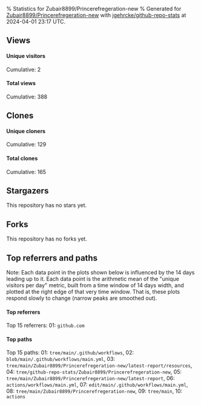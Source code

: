% Statistics for Zubair8899/Princerefregeration-new
% Generated for [Zubair8899/Princerefregeration-new](https://github.com/Zubair8899/Princerefregeration-new) with [jgehrcke/github-repo-stats](https://github.com/jgehrcke/github-repo-stats) at 2024-04-01 23:17 UTC.


## Views

#### Unique visitors
<div id="chart_views_unique" class="full-width-chart"></div>

Cumulative: 2

#### Total views
<div id="chart_views_total" class="full-width-chart"></div>

Cumulative: 388

<div class="pagebreak-for-print"> </div>

## Clones

#### Unique cloners
<div id="chart_clones_unique" class="full-width-chart"></div>

Cumulative: 129

#### Total clones
<div id="chart_clones_total" class="full-width-chart"></div>

Cumulative: 165



<div class="pagebreak-for-print"> </div>



## Stargazers

This repository has no stars yet.



## Forks

This repository has no forks yet.



<div class="pagebreak-for-print"> </div>



## Top referrers and paths


Note: Each data point in the plots shown below is influenced by the 14 days
leading up to it. Each data point is the arithmetic mean of the "unique
visitors per day" metric, built from a time window of 14 days width, and
plotted at the right edge of that very time window. That is, these plots
respond slowly to change (narrow peaks are smoothed out).




#### Top referrers


<div id="chart_referrers_top_n_alltime" class="full-width-chart"></div>

Top 15 referrers: 01: `github.com`





#### Top paths


<div id="chart_paths_top_n_alltime" class="full-width-chart"></div>

Top 15 paths: 01: `tree/main/.github/workflows`, 02: `blob/main/.github/workflows/main.yml`, 03: `tree/main/Zubair8899/Princerefregeration-new/latest-report/resources`, 04: `tree/github-repo-stats/Zubair8899/Princerefregeration-new`, 05: `tree/main/Zubair8899/Princerefregeration-new/latest-report`, 06: `actions/workflows/main.yml`, 07: `edit/main/.github/workflows/main.yml`, 08: `tree/main/Zubair8899/Princerefregeration-new`, 09: `tree/main`, 10: `actions`


<script type="text/javascript">
    vegaEmbed('#chart_views_unique', {"$schema": "https://vega.github.io/schema/vega-lite/v4.17.0.json", "config": {"arc": {"fill": "#1b1e23"}, "area": {"fill": "#1b1e23"}, "axisBottom": {"domainColor": "#a9b4c4", "gridColor": "#a9b4c4", "labelColor": "#1b1e23", "labelFont": "relative-mono-11-pitch-pro, Menlo, monospace", "tickColor": "#a9b4c4", "titleColor": "#1b1e23", "titleFont": "relative-mono-11-pitch-pro, Menlo, monospace"}, "axisLeft": {"domainColor": "#a9b4c4", "gridColor": "#a9b4c4", "labelColor": "#1b1e23", "labelFont": "relative-mono-11-pitch-pro, Menlo, monospace", "tickColor": "#a9b4c4", "titleColor": "#1b1e23", "titleFont": "relative-mono-11-pitch-pro, Menlo, monospace"}, "axisX": {"grid": false}, "axisY": {"grid": false, "labelBound": true}, "background": "#FFFFFF", "group": {"fill": "#FFFFFF"}, "header": {"fontWeight": 400, "labelFont": "relative-mono-11-pitch-pro, Menlo, monospace", "titleFont": "relative-mono-11-pitch-pro, Menlo, monospace"}, "legend": {"labelFont": "relative-mono-11-pitch-pro, Menlo, monospace", "symbolSize": 200, "symbolType": "circle", "titleFont": "relative-mono-11-pitch-pro, Menlo, monospace"}, "line": {"color": "#1b1e23", "stroke": "#1b1e23"}, "path": {"stroke": "#1b1e23"}, "point": {"color": "#1b1e23", "cursor": "pointer", "filled": true, "size": 20}, "range": {"category": ["#85a2f7", "#ea9755", "#7eb36a", "#f07071", "#bc85d9", "#e587b6", "#a9b4c4", "#d4c05e", "#64b9c4"]}, "style": {"bar": {"fill": "#1b1e23"}, "text": {"font": "relative-mono-11-pitch-pro, Menlo, monospace", "fontWeight": 400}}, "symbol": {"shape": "circle"}, "title": {"anchor": "start", "font": "relative-mono-11-pitch-pro, Menlo, monospace", "fontWeight": 400}, "trail": {"color": "#1b1e23", "stroke": "#1b1e23"}, "view": {"stroke": null}}, "data": {"name": "data-8e9baaeb001025fc92e2285a0c7e9644"}, "datasets": {"data-8e9baaeb001025fc92e2285a0c7e9644": [{"time": "2024-02-23T00:00:00+00:00", "views_total": 7, "views_unique": 1}, {"time": "2024-02-24T00:00:00+00:00", "views_total": 0, "views_unique": 0}, {"time": "2024-02-26T00:00:00+00:00", "views_total": 0, "views_unique": 0}, {"time": "2024-03-08T00:00:00+00:00", "views_total": 381, "views_unique": 1}, {"time": "2024-03-09T00:00:00+00:00", "views_total": 0, "views_unique": 0}, {"time": "2024-03-10T00:00:00+00:00", "views_total": 0, "views_unique": 0}, {"time": "2024-03-11T00:00:00+00:00", "views_total": 0, "views_unique": 0}, {"time": "2024-03-12T00:00:00+00:00", "views_total": 0, "views_unique": 0}, {"time": "2024-03-13T00:00:00+00:00", "views_total": 0, "views_unique": 0}, {"time": "2024-03-14T00:00:00+00:00", "views_total": 0, "views_unique": 0}, {"time": "2024-03-15T00:00:00+00:00", "views_total": 0, "views_unique": 0}, {"time": "2024-03-16T00:00:00+00:00", "views_total": 0, "views_unique": 0}, {"time": "2024-03-17T00:00:00+00:00", "views_total": 0, "views_unique": 0}, {"time": "2024-03-18T00:00:00+00:00", "views_total": 0, "views_unique": 0}, {"time": "2024-03-19T00:00:00+00:00", "views_total": 0, "views_unique": 0}, {"time": "2024-03-20T00:00:00+00:00", "views_total": 0, "views_unique": 0}, {"time": "2024-03-21T00:00:00+00:00", "views_total": 0, "views_unique": 0}, {"time": "2024-03-22T00:00:00+00:00", "views_total": 0, "views_unique": 0}, {"time": "2024-03-23T00:00:00+00:00", "views_total": 0, "views_unique": 0}, {"time": "2024-03-24T00:00:00+00:00", "views_total": 0, "views_unique": 0}, {"time": "2024-03-25T00:00:00+00:00", "views_total": 0, "views_unique": 0}, {"time": "2024-03-26T00:00:00+00:00", "views_total": 0, "views_unique": 0}, {"time": "2024-03-27T00:00:00+00:00", "views_total": 0, "views_unique": 0}, {"time": "2024-03-28T00:00:00+00:00", "views_total": 0, "views_unique": 0}, {"time": "2024-03-29T00:00:00+00:00", "views_total": 0, "views_unique": 0}, {"time": "2024-03-30T00:00:00+00:00", "views_total": 0, "views_unique": 0}, {"time": "2024-03-31T00:00:00+00:00", "views_total": 0, "views_unique": 0}]}, "encoding": {"tooltip": [{"field": "views_unique", "format": ".1f", "title": "views (u)", "type": "quantitative"}, {"field": "time", "format": "%B %e, %Y", "title": "date", "type": "temporal"}], "x": {"axis": {"labelAngle": 25}, "field": "time", "scale": {"domain": ["2024-02-23", "2024-03-31"]}, "timeUnit": "yearmonthdate", "title": "date", "type": "temporal"}, "y": {"axis": {}, "field": "views_unique", "scale": {"domain": [0, 1.1], "type": "linear", "zero": true}, "title": "unique views per day", "type": "quantitative"}}, "height": 200, "mark": {"point": true, "type": "line"}, "padding": 10, "width": "container"}, {"actions": false, "renderer": "svg"}).catch(console.error);
vegaEmbed('#chart_views_total', {"$schema": "https://vega.github.io/schema/vega-lite/v4.17.0.json", "config": {"arc": {"fill": "#1b1e23"}, "area": {"fill": "#1b1e23"}, "axisBottom": {"domainColor": "#a9b4c4", "gridColor": "#a9b4c4", "labelColor": "#1b1e23", "labelFont": "relative-mono-11-pitch-pro, Menlo, monospace", "tickColor": "#a9b4c4", "titleColor": "#1b1e23", "titleFont": "relative-mono-11-pitch-pro, Menlo, monospace"}, "axisLeft": {"domainColor": "#a9b4c4", "gridColor": "#a9b4c4", "labelColor": "#1b1e23", "labelFont": "relative-mono-11-pitch-pro, Menlo, monospace", "tickColor": "#a9b4c4", "titleColor": "#1b1e23", "titleFont": "relative-mono-11-pitch-pro, Menlo, monospace"}, "axisX": {"grid": false}, "axisY": {"grid": false, "labelBound": true}, "background": "#FFFFFF", "group": {"fill": "#FFFFFF"}, "header": {"fontWeight": 400, "labelFont": "relative-mono-11-pitch-pro, Menlo, monospace", "titleFont": "relative-mono-11-pitch-pro, Menlo, monospace"}, "legend": {"labelFont": "relative-mono-11-pitch-pro, Menlo, monospace", "symbolSize": 200, "symbolType": "circle", "titleFont": "relative-mono-11-pitch-pro, Menlo, monospace"}, "line": {"color": "#1b1e23", "stroke": "#1b1e23"}, "path": {"stroke": "#1b1e23"}, "point": {"color": "#1b1e23", "cursor": "pointer", "filled": true, "size": 20}, "range": {"category": ["#85a2f7", "#ea9755", "#7eb36a", "#f07071", "#bc85d9", "#e587b6", "#a9b4c4", "#d4c05e", "#64b9c4"]}, "style": {"bar": {"fill": "#1b1e23"}, "text": {"font": "relative-mono-11-pitch-pro, Menlo, monospace", "fontWeight": 400}}, "symbol": {"shape": "circle"}, "title": {"anchor": "start", "font": "relative-mono-11-pitch-pro, Menlo, monospace", "fontWeight": 400}, "trail": {"color": "#1b1e23", "stroke": "#1b1e23"}, "view": {"stroke": null}}, "data": {"name": "data-8e9baaeb001025fc92e2285a0c7e9644"}, "datasets": {"data-8e9baaeb001025fc92e2285a0c7e9644": [{"time": "2024-02-23T00:00:00+00:00", "views_total": 7, "views_unique": 1}, {"time": "2024-02-24T00:00:00+00:00", "views_total": 0, "views_unique": 0}, {"time": "2024-02-26T00:00:00+00:00", "views_total": 0, "views_unique": 0}, {"time": "2024-03-08T00:00:00+00:00", "views_total": 381, "views_unique": 1}, {"time": "2024-03-09T00:00:00+00:00", "views_total": 0, "views_unique": 0}, {"time": "2024-03-10T00:00:00+00:00", "views_total": 0, "views_unique": 0}, {"time": "2024-03-11T00:00:00+00:00", "views_total": 0, "views_unique": 0}, {"time": "2024-03-12T00:00:00+00:00", "views_total": 0, "views_unique": 0}, {"time": "2024-03-13T00:00:00+00:00", "views_total": 0, "views_unique": 0}, {"time": "2024-03-14T00:00:00+00:00", "views_total": 0, "views_unique": 0}, {"time": "2024-03-15T00:00:00+00:00", "views_total": 0, "views_unique": 0}, {"time": "2024-03-16T00:00:00+00:00", "views_total": 0, "views_unique": 0}, {"time": "2024-03-17T00:00:00+00:00", "views_total": 0, "views_unique": 0}, {"time": "2024-03-18T00:00:00+00:00", "views_total": 0, "views_unique": 0}, {"time": "2024-03-19T00:00:00+00:00", "views_total": 0, "views_unique": 0}, {"time": "2024-03-20T00:00:00+00:00", "views_total": 0, "views_unique": 0}, {"time": "2024-03-21T00:00:00+00:00", "views_total": 0, "views_unique": 0}, {"time": "2024-03-22T00:00:00+00:00", "views_total": 0, "views_unique": 0}, {"time": "2024-03-23T00:00:00+00:00", "views_total": 0, "views_unique": 0}, {"time": "2024-03-24T00:00:00+00:00", "views_total": 0, "views_unique": 0}, {"time": "2024-03-25T00:00:00+00:00", "views_total": 0, "views_unique": 0}, {"time": "2024-03-26T00:00:00+00:00", "views_total": 0, "views_unique": 0}, {"time": "2024-03-27T00:00:00+00:00", "views_total": 0, "views_unique": 0}, {"time": "2024-03-28T00:00:00+00:00", "views_total": 0, "views_unique": 0}, {"time": "2024-03-29T00:00:00+00:00", "views_total": 0, "views_unique": 0}, {"time": "2024-03-30T00:00:00+00:00", "views_total": 0, "views_unique": 0}, {"time": "2024-03-31T00:00:00+00:00", "views_total": 0, "views_unique": 0}]}, "encoding": {"tooltip": [{"field": "views_total", "format": ".1f", "title": "views (t)", "type": "quantitative"}, {"field": "time", "format": "%B %e, %Y", "title": "date", "type": "temporal"}], "x": {"axis": {"labelAngle": 25}, "field": "time", "scale": {"domain": ["2024-02-23", "2024-03-31"]}, "timeUnit": "yearmonthdate", "title": "date", "type": "temporal"}, "y": {"axis": {"values": [1, 10, 50, 100, 500, 1000, 5000, 10000]}, "field": "views_total", "scale": {"domain": [0, 419.1], "type": "symlog", "zero": true}, "title": "total views per day", "type": "quantitative"}}, "height": 200, "mark": {"point": true, "type": "line"}, "padding": 10, "width": "container"}, {"actions": false, "renderer": "svg"}).catch(console.error);
vegaEmbed('#chart_clones_unique', {"$schema": "https://vega.github.io/schema/vega-lite/v4.17.0.json", "config": {"arc": {"fill": "#1b1e23"}, "area": {"fill": "#1b1e23"}, "axisBottom": {"domainColor": "#a9b4c4", "gridColor": "#a9b4c4", "labelColor": "#1b1e23", "labelFont": "relative-mono-11-pitch-pro, Menlo, monospace", "tickColor": "#a9b4c4", "titleColor": "#1b1e23", "titleFont": "relative-mono-11-pitch-pro, Menlo, monospace"}, "axisLeft": {"domainColor": "#a9b4c4", "gridColor": "#a9b4c4", "labelColor": "#1b1e23", "labelFont": "relative-mono-11-pitch-pro, Menlo, monospace", "tickColor": "#a9b4c4", "titleColor": "#1b1e23", "titleFont": "relative-mono-11-pitch-pro, Menlo, monospace"}, "axisX": {"grid": false}, "axisY": {"grid": false, "labelBound": true}, "background": "#FFFFFF", "group": {"fill": "#FFFFFF"}, "header": {"fontWeight": 400, "labelFont": "relative-mono-11-pitch-pro, Menlo, monospace", "titleFont": "relative-mono-11-pitch-pro, Menlo, monospace"}, "legend": {"labelFont": "relative-mono-11-pitch-pro, Menlo, monospace", "symbolSize": 200, "symbolType": "circle", "titleFont": "relative-mono-11-pitch-pro, Menlo, monospace"}, "line": {"color": "#1b1e23", "stroke": "#1b1e23"}, "path": {"stroke": "#1b1e23"}, "point": {"color": "#1b1e23", "cursor": "pointer", "filled": true, "size": 20}, "range": {"category": ["#85a2f7", "#ea9755", "#7eb36a", "#f07071", "#bc85d9", "#e587b6", "#a9b4c4", "#d4c05e", "#64b9c4"]}, "style": {"bar": {"fill": "#1b1e23"}, "text": {"font": "relative-mono-11-pitch-pro, Menlo, monospace", "fontWeight": 400}}, "symbol": {"shape": "circle"}, "title": {"anchor": "start", "font": "relative-mono-11-pitch-pro, Menlo, monospace", "fontWeight": 400}, "trail": {"color": "#1b1e23", "stroke": "#1b1e23"}, "view": {"stroke": null}}, "data": {"name": "data-cb0bf3fcd3bdf13b8a9a23bb5126f087"}, "datasets": {"data-cb0bf3fcd3bdf13b8a9a23bb5126f087": [{"clones_total": 5, "clones_unique": 4, "time": "2024-02-23T00:00:00+00:00"}, {"clones_total": 1, "clones_unique": 1, "time": "2024-02-24T00:00:00+00:00"}, {"clones_total": 1, "clones_unique": 1, "time": "2024-02-26T00:00:00+00:00"}, {"clones_total": 61, "clones_unique": 27, "time": "2024-03-08T00:00:00+00:00"}, {"clones_total": 4, "clones_unique": 4, "time": "2024-03-09T00:00:00+00:00"}, {"clones_total": 4, "clones_unique": 4, "time": "2024-03-10T00:00:00+00:00"}, {"clones_total": 5, "clones_unique": 5, "time": "2024-03-11T00:00:00+00:00"}, {"clones_total": 2, "clones_unique": 2, "time": "2024-03-12T00:00:00+00:00"}, {"clones_total": 4, "clones_unique": 3, "time": "2024-03-13T00:00:00+00:00"}, {"clones_total": 3, "clones_unique": 3, "time": "2024-03-14T00:00:00+00:00"}, {"clones_total": 4, "clones_unique": 4, "time": "2024-03-15T00:00:00+00:00"}, {"clones_total": 6, "clones_unique": 6, "time": "2024-03-16T00:00:00+00:00"}, {"clones_total": 5, "clones_unique": 5, "time": "2024-03-17T00:00:00+00:00"}, {"clones_total": 5, "clones_unique": 5, "time": "2024-03-18T00:00:00+00:00"}, {"clones_total": 4, "clones_unique": 4, "time": "2024-03-19T00:00:00+00:00"}, {"clones_total": 4, "clones_unique": 4, "time": "2024-03-20T00:00:00+00:00"}, {"clones_total": 5, "clones_unique": 5, "time": "2024-03-21T00:00:00+00:00"}, {"clones_total": 5, "clones_unique": 5, "time": "2024-03-22T00:00:00+00:00"}, {"clones_total": 4, "clones_unique": 4, "time": "2024-03-23T00:00:00+00:00"}, {"clones_total": 4, "clones_unique": 4, "time": "2024-03-24T00:00:00+00:00"}, {"clones_total": 4, "clones_unique": 4, "time": "2024-03-25T00:00:00+00:00"}, {"clones_total": 4, "clones_unique": 4, "time": "2024-03-26T00:00:00+00:00"}, {"clones_total": 4, "clones_unique": 4, "time": "2024-03-27T00:00:00+00:00"}, {"clones_total": 4, "clones_unique": 4, "time": "2024-03-28T00:00:00+00:00"}, {"clones_total": 4, "clones_unique": 4, "time": "2024-03-29T00:00:00+00:00"}, {"clones_total": 4, "clones_unique": 4, "time": "2024-03-30T00:00:00+00:00"}, {"clones_total": 5, "clones_unique": 5, "time": "2024-03-31T00:00:00+00:00"}]}, "encoding": {"tooltip": [{"field": "clones_unique", "format": ".1f", "title": "clones (u)", "type": "quantitative"}, {"field": "time", "format": "%B %e, %Y", "title": "date", "type": "temporal"}], "x": {"axis": {"labelAngle": 25}, "field": "time", "scale": {"domain": ["2024-02-23", "2024-03-31"]}, "timeUnit": "yearmonthdate", "title": "date", "type": "temporal"}, "y": {"axis": {}, "field": "clones_unique", "scale": {"domain": [0, 29.700000000000003], "type": "linear", "zero": true}, "title": "unique clones per day", "type": "quantitative"}}, "height": 200, "mark": {"point": true, "type": "line"}, "padding": 10, "width": "container"}, {"actions": false, "renderer": "svg"}).catch(console.error);
vegaEmbed('#chart_clones_total', {"$schema": "https://vega.github.io/schema/vega-lite/v4.17.0.json", "config": {"arc": {"fill": "#1b1e23"}, "area": {"fill": "#1b1e23"}, "axisBottom": {"domainColor": "#a9b4c4", "gridColor": "#a9b4c4", "labelColor": "#1b1e23", "labelFont": "relative-mono-11-pitch-pro, Menlo, monospace", "tickColor": "#a9b4c4", "titleColor": "#1b1e23", "titleFont": "relative-mono-11-pitch-pro, Menlo, monospace"}, "axisLeft": {"domainColor": "#a9b4c4", "gridColor": "#a9b4c4", "labelColor": "#1b1e23", "labelFont": "relative-mono-11-pitch-pro, Menlo, monospace", "tickColor": "#a9b4c4", "titleColor": "#1b1e23", "titleFont": "relative-mono-11-pitch-pro, Menlo, monospace"}, "axisX": {"grid": false}, "axisY": {"grid": false, "labelBound": true}, "background": "#FFFFFF", "group": {"fill": "#FFFFFF"}, "header": {"fontWeight": 400, "labelFont": "relative-mono-11-pitch-pro, Menlo, monospace", "titleFont": "relative-mono-11-pitch-pro, Menlo, monospace"}, "legend": {"labelFont": "relative-mono-11-pitch-pro, Menlo, monospace", "symbolSize": 200, "symbolType": "circle", "titleFont": "relative-mono-11-pitch-pro, Menlo, monospace"}, "line": {"color": "#1b1e23", "stroke": "#1b1e23"}, "path": {"stroke": "#1b1e23"}, "point": {"color": "#1b1e23", "cursor": "pointer", "filled": true, "size": 20}, "range": {"category": ["#85a2f7", "#ea9755", "#7eb36a", "#f07071", "#bc85d9", "#e587b6", "#a9b4c4", "#d4c05e", "#64b9c4"]}, "style": {"bar": {"fill": "#1b1e23"}, "text": {"font": "relative-mono-11-pitch-pro, Menlo, monospace", "fontWeight": 400}}, "symbol": {"shape": "circle"}, "title": {"anchor": "start", "font": "relative-mono-11-pitch-pro, Menlo, monospace", "fontWeight": 400}, "trail": {"color": "#1b1e23", "stroke": "#1b1e23"}, "view": {"stroke": null}}, "data": {"name": "data-cb0bf3fcd3bdf13b8a9a23bb5126f087"}, "datasets": {"data-cb0bf3fcd3bdf13b8a9a23bb5126f087": [{"clones_total": 5, "clones_unique": 4, "time": "2024-02-23T00:00:00+00:00"}, {"clones_total": 1, "clones_unique": 1, "time": "2024-02-24T00:00:00+00:00"}, {"clones_total": 1, "clones_unique": 1, "time": "2024-02-26T00:00:00+00:00"}, {"clones_total": 61, "clones_unique": 27, "time": "2024-03-08T00:00:00+00:00"}, {"clones_total": 4, "clones_unique": 4, "time": "2024-03-09T00:00:00+00:00"}, {"clones_total": 4, "clones_unique": 4, "time": "2024-03-10T00:00:00+00:00"}, {"clones_total": 5, "clones_unique": 5, "time": "2024-03-11T00:00:00+00:00"}, {"clones_total": 2, "clones_unique": 2, "time": "2024-03-12T00:00:00+00:00"}, {"clones_total": 4, "clones_unique": 3, "time": "2024-03-13T00:00:00+00:00"}, {"clones_total": 3, "clones_unique": 3, "time": "2024-03-14T00:00:00+00:00"}, {"clones_total": 4, "clones_unique": 4, "time": "2024-03-15T00:00:00+00:00"}, {"clones_total": 6, "clones_unique": 6, "time": "2024-03-16T00:00:00+00:00"}, {"clones_total": 5, "clones_unique": 5, "time": "2024-03-17T00:00:00+00:00"}, {"clones_total": 5, "clones_unique": 5, "time": "2024-03-18T00:00:00+00:00"}, {"clones_total": 4, "clones_unique": 4, "time": "2024-03-19T00:00:00+00:00"}, {"clones_total": 4, "clones_unique": 4, "time": "2024-03-20T00:00:00+00:00"}, {"clones_total": 5, "clones_unique": 5, "time": "2024-03-21T00:00:00+00:00"}, {"clones_total": 5, "clones_unique": 5, "time": "2024-03-22T00:00:00+00:00"}, {"clones_total": 4, "clones_unique": 4, "time": "2024-03-23T00:00:00+00:00"}, {"clones_total": 4, "clones_unique": 4, "time": "2024-03-24T00:00:00+00:00"}, {"clones_total": 4, "clones_unique": 4, "time": "2024-03-25T00:00:00+00:00"}, {"clones_total": 4, "clones_unique": 4, "time": "2024-03-26T00:00:00+00:00"}, {"clones_total": 4, "clones_unique": 4, "time": "2024-03-27T00:00:00+00:00"}, {"clones_total": 4, "clones_unique": 4, "time": "2024-03-28T00:00:00+00:00"}, {"clones_total": 4, "clones_unique": 4, "time": "2024-03-29T00:00:00+00:00"}, {"clones_total": 4, "clones_unique": 4, "time": "2024-03-30T00:00:00+00:00"}, {"clones_total": 5, "clones_unique": 5, "time": "2024-03-31T00:00:00+00:00"}]}, "encoding": {"tooltip": [{"field": "clones_total", "format": ".1f", "title": "clones (t)", "type": "quantitative"}, {"field": "time", "format": "%B %e, %Y", "title": "date", "type": "temporal"}], "x": {"axis": {"labelAngle": 25}, "field": "time", "scale": {"domain": ["2024-02-23", "2024-03-31"]}, "timeUnit": "yearmonthdate", "title": "date", "type": "temporal"}, "y": {"axis": {}, "field": "clones_total", "scale": {"domain": [0, 67.10000000000001], "type": "linear", "zero": true}, "title": "total clones per day", "type": "quantitative"}}, "height": 200, "mark": {"point": true, "type": "line"}, "padding": 10, "width": "container"}, {"actions": false, "renderer": "svg"}).catch(console.error);
vegaEmbed('#chart_referrers_top_n_alltime', {"$schema": "https://vega.github.io/schema/vega-lite/v4.17.0.json", "config": {"arc": {"fill": "#1b1e23"}, "area": {"fill": "#1b1e23"}, "axisBottom": {"domainColor": "#a9b4c4", "gridColor": "#a9b4c4", "labelColor": "#1b1e23", "labelFont": "relative-mono-11-pitch-pro, Menlo, monospace", "tickColor": "#a9b4c4", "titleColor": "#1b1e23", "titleFont": "relative-mono-11-pitch-pro, Menlo, monospace"}, "axisLeft": {"domainColor": "#a9b4c4", "gridColor": "#a9b4c4", "labelColor": "#1b1e23", "labelFont": "relative-mono-11-pitch-pro, Menlo, monospace", "tickColor": "#a9b4c4", "titleColor": "#1b1e23", "titleFont": "relative-mono-11-pitch-pro, Menlo, monospace"}, "axisX": {"grid": false}, "axisY": {"grid": false}, "background": "#FFFFFF", "group": {"fill": "#FFFFFF"}, "header": {"fontWeight": 400, "labelFont": "relative-mono-11-pitch-pro, Menlo, monospace", "titleFont": "relative-mono-11-pitch-pro, Menlo, monospace"}, "legend": {"labelFont": "relative-mono-11-pitch-pro, Menlo, monospace", "symbolSize": 200, "symbolType": "circle", "titleFont": "relative-mono-11-pitch-pro, Menlo, monospace"}, "line": {"color": "#1b1e23", "stroke": "#1b1e23"}, "path": {"stroke": "#1b1e23"}, "point": {"color": "#1b1e23", "cursor": "pointer", "filled": true, "size": 30}, "range": {"category": ["#85a2f7", "#ea9755", "#7eb36a", "#f07071", "#bc85d9", "#e587b6", "#a9b4c4", "#d4c05e", "#64b9c4"]}, "style": {"bar": {"fill": "#1b1e23"}, "text": {"font": "relative-mono-11-pitch-pro, Menlo, monospace", "fontWeight": 400}}, "symbol": {"shape": "circle"}, "title": {"anchor": "start", "font": "relative-mono-11-pitch-pro, Menlo, monospace", "fontWeight": 400}, "trail": {"color": "#1b1e23", "stroke": "#1b1e23"}, "view": {"stroke": null}}, "data": {"name": "data-ad52ea10a8f02c0edbba8226db3b63a0"}, "datasets": {"data-ad52ea10a8f02c0edbba8226db3b63a0": [{"referrer": "github.com", "time": "2024-03-09T00:00:00+00:00", "views_unique": 1, "views_unique_norm": 0.07142857142857142}, {"referrer": "github.com", "time": "2024-03-10T00:00:00+00:00", "views_unique": 1, "views_unique_norm": 0.07142857142857142}, {"referrer": "github.com", "time": "2024-03-11T00:00:00+00:00", "views_unique": 1, "views_unique_norm": 0.07142857142857142}, {"referrer": "github.com", "time": "2024-03-12T00:00:00+00:00", "views_unique": 1, "views_unique_norm": 0.07142857142857142}, {"referrer": "github.com", "time": "2024-03-13T00:00:00+00:00", "views_unique": 1, "views_unique_norm": 0.07142857142857142}, {"referrer": "github.com", "time": "2024-03-14T00:00:00+00:00", "views_unique": 1, "views_unique_norm": 0.07142857142857142}, {"referrer": "github.com", "time": "2024-03-15T00:00:00+00:00", "views_unique": 1, "views_unique_norm": 0.07142857142857142}, {"referrer": "github.com", "time": "2024-03-16T00:00:00+00:00", "views_unique": 1, "views_unique_norm": 0.07142857142857142}, {"referrer": "github.com", "time": "2024-03-17T00:00:00+00:00", "views_unique": 1, "views_unique_norm": 0.07142857142857142}, {"referrer": "github.com", "time": "2024-03-18T00:00:00+00:00", "views_unique": 1, "views_unique_norm": 0.07142857142857142}, {"referrer": "github.com", "time": "2024-03-19T00:00:00+00:00", "views_unique": 1, "views_unique_norm": 0.07142857142857142}, {"referrer": "github.com", "time": "2024-03-20T00:00:00+00:00", "views_unique": 1, "views_unique_norm": 0.07142857142857142}, {"referrer": "github.com", "time": "2024-03-21T00:00:00+00:00", "views_unique": 1, "views_unique_norm": 0.07142857142857142}]}, "encoding": {"color": {"field": "referrer", "legend": {"direction": "vertical", "orient": "top", "title": "Legend:"}, "sort": {"field": "order"}, "type": "nominal"}, "tooltip": [{"field": "referrer", "type": "nominal"}, {"field": "views_unique_norm", "format": ".2f", "title": "views (14d mean)", "type": "quantitative"}, {"field": "time", "format": "%B %e, %Y", "title": "date", "type": "temporal"}], "x": {"axis": {"labelAngle": 25}, "field": "time", "scale": {"domain": ["2024-02-23", "2024-03-31"]}, "timeUnit": "yearmonthdate", "title": "date", "type": "temporal"}, "y": {"field": "views_unique_norm", "scale": {"domain": [0, 0.07857142857142857], "type": "linear", "zero": true}, "title": "unique visitors per day (mean from last 14 days)", "type": "quantitative"}}, "height": 300, "mark": {"point": true, "type": "line"}, "padding": 10, "width": "container"}, {"actions": false, "renderer": "svg"}).catch(console.error);
vegaEmbed('#chart_paths_top_n_alltime', {"$schema": "https://vega.github.io/schema/vega-lite/v4.17.0.json", "config": {"arc": {"fill": "#1b1e23"}, "area": {"fill": "#1b1e23"}, "axisBottom": {"domainColor": "#a9b4c4", "gridColor": "#a9b4c4", "labelColor": "#1b1e23", "labelFont": "relative-mono-11-pitch-pro, Menlo, monospace", "tickColor": "#a9b4c4", "titleColor": "#1b1e23", "titleFont": "relative-mono-11-pitch-pro, Menlo, monospace"}, "axisLeft": {"domainColor": "#a9b4c4", "gridColor": "#a9b4c4", "labelColor": "#1b1e23", "labelFont": "relative-mono-11-pitch-pro, Menlo, monospace", "tickColor": "#a9b4c4", "titleColor": "#1b1e23", "titleFont": "relative-mono-11-pitch-pro, Menlo, monospace"}, "axisX": {"grid": false}, "axisY": {"grid": false}, "background": "#FFFFFF", "group": {"fill": "#FFFFFF"}, "header": {"fontWeight": 400, "labelFont": "relative-mono-11-pitch-pro, Menlo, monospace", "titleFont": "relative-mono-11-pitch-pro, Menlo, monospace"}, "legend": {"labelFont": "relative-mono-11-pitch-pro, Menlo, monospace", "symbolSize": 200, "symbolType": "circle", "titleFont": "relative-mono-11-pitch-pro, Menlo, monospace"}, "line": {"color": "#1b1e23", "stroke": "#1b1e23"}, "path": {"stroke": "#1b1e23"}, "point": {"color": "#1b1e23", "cursor": "pointer", "filled": true, "size": 30}, "range": {"category": ["#85a2f7", "#ea9755", "#7eb36a", "#f07071", "#bc85d9", "#e587b6", "#a9b4c4", "#d4c05e", "#64b9c4"]}, "style": {"bar": {"fill": "#1b1e23"}, "text": {"font": "relative-mono-11-pitch-pro, Menlo, monospace", "fontWeight": 400}}, "symbol": {"shape": "circle"}, "title": {"anchor": "start", "font": "relative-mono-11-pitch-pro, Menlo, monospace", "fontWeight": 400}, "trail": {"color": "#1b1e23", "stroke": "#1b1e23"}, "view": {"stroke": null}}, "data": {"name": "data-deb4c0ca432e88001cac492218008743"}, "datasets": {"data-deb4c0ca432e88001cac492218008743": [{"path": "tree/main/.github/workflows", "time": "2024-03-09T00:00:00+00:00", "views_unique": 1, "views_unique_norm": 0.07142857142857142}, {"path": "tree/main/.github/workflows", "time": "2024-03-10T00:00:00+00:00", "views_unique": 1, "views_unique_norm": 0.07142857142857142}, {"path": "tree/main/.github/workflows", "time": "2024-03-11T00:00:00+00:00", "views_unique": 1, "views_unique_norm": 0.07142857142857142}, {"path": "tree/main/.github/workflows", "time": "2024-03-12T00:00:00+00:00", "views_unique": 1, "views_unique_norm": 0.07142857142857142}, {"path": "tree/main/.github/workflows", "time": "2024-03-13T00:00:00+00:00", "views_unique": 1, "views_unique_norm": 0.07142857142857142}, {"path": "tree/main/.github/workflows", "time": "2024-03-14T00:00:00+00:00", "views_unique": 1, "views_unique_norm": 0.07142857142857142}, {"path": "tree/main/.github/workflows", "time": "2024-03-15T00:00:00+00:00", "views_unique": 1, "views_unique_norm": 0.07142857142857142}, {"path": "tree/main/.github/workflows", "time": "2024-03-16T00:00:00+00:00", "views_unique": 1, "views_unique_norm": 0.07142857142857142}, {"path": "tree/main/.github/workflows", "time": "2024-03-17T00:00:00+00:00", "views_unique": 1, "views_unique_norm": 0.07142857142857142}, {"path": "tree/main/.github/workflows", "time": "2024-03-18T00:00:00+00:00", "views_unique": 1, "views_unique_norm": 0.07142857142857142}, {"path": "tree/main/.github/workflows", "time": "2024-03-19T00:00:00+00:00", "views_unique": 1, "views_unique_norm": 0.07142857142857142}, {"path": "tree/main/.github/workflows", "time": "2024-03-20T00:00:00+00:00", "views_unique": 1, "views_unique_norm": 0.07142857142857142}, {"path": "tree/main/.github/workflows", "time": "2024-03-21T00:00:00+00:00", "views_unique": 1, "views_unique_norm": 0.07142857142857142}, {"path": "blob/main/.github/workflows/main.yml", "time": "2024-03-09T00:00:00+00:00", "views_unique": 1, "views_unique_norm": 0.07142857142857142}, {"path": "blob/main/.github/workflows/main.yml", "time": "2024-03-10T00:00:00+00:00", "views_unique": 1, "views_unique_norm": 0.07142857142857142}, {"path": "blob/main/.github/workflows/main.yml", "time": "2024-03-11T00:00:00+00:00", "views_unique": 1, "views_unique_norm": 0.07142857142857142}, {"path": "blob/main/.github/workflows/main.yml", "time": "2024-03-12T00:00:00+00:00", "views_unique": 1, "views_unique_norm": 0.07142857142857142}, {"path": "blob/main/.github/workflows/main.yml", "time": "2024-03-13T00:00:00+00:00", "views_unique": 1, "views_unique_norm": 0.07142857142857142}, {"path": "blob/main/.github/workflows/main.yml", "time": "2024-03-14T00:00:00+00:00", "views_unique": 1, "views_unique_norm": 0.07142857142857142}, {"path": "blob/main/.github/workflows/main.yml", "time": "2024-03-15T00:00:00+00:00", "views_unique": 1, "views_unique_norm": 0.07142857142857142}, {"path": "blob/main/.github/workflows/main.yml", "time": "2024-03-16T00:00:00+00:00", "views_unique": 1, "views_unique_norm": 0.07142857142857142}, {"path": "blob/main/.github/workflows/main.yml", "time": "2024-03-17T00:00:00+00:00", "views_unique": 1, "views_unique_norm": 0.07142857142857142}, {"path": "blob/main/.github/workflows/main.yml", "time": "2024-03-18T00:00:00+00:00", "views_unique": 1, "views_unique_norm": 0.07142857142857142}, {"path": "blob/main/.github/workflows/main.yml", "time": "2024-03-19T00:00:00+00:00", "views_unique": 1, "views_unique_norm": 0.07142857142857142}, {"path": "blob/main/.github/workflows/main.yml", "time": "2024-03-20T00:00:00+00:00", "views_unique": 1, "views_unique_norm": 0.07142857142857142}, {"path": "blob/main/.github/workflows/main.yml", "time": "2024-03-21T00:00:00+00:00", "views_unique": 1, "views_unique_norm": 0.07142857142857142}, {"path": "tree/main/Zubair8899/Princerefregeration-new/latest-report/resources", "time": "2024-03-09T00:00:00+00:00", "views_unique": 1, "views_unique_norm": 0.07142857142857142}, {"path": "tree/main/Zubair8899/Princerefregeration-new/latest-report/resources", "time": "2024-03-10T00:00:00+00:00", "views_unique": 1, "views_unique_norm": 0.07142857142857142}, {"path": "tree/main/Zubair8899/Princerefregeration-new/latest-report/resources", "time": "2024-03-11T00:00:00+00:00", "views_unique": 1, "views_unique_norm": 0.07142857142857142}, {"path": "tree/main/Zubair8899/Princerefregeration-new/latest-report/resources", "time": "2024-03-12T00:00:00+00:00", "views_unique": 1, "views_unique_norm": 0.07142857142857142}, {"path": "tree/main/Zubair8899/Princerefregeration-new/latest-report/resources", "time": "2024-03-13T00:00:00+00:00", "views_unique": 1, "views_unique_norm": 0.07142857142857142}, {"path": "tree/main/Zubair8899/Princerefregeration-new/latest-report/resources", "time": "2024-03-14T00:00:00+00:00", "views_unique": 1, "views_unique_norm": 0.07142857142857142}, {"path": "tree/main/Zubair8899/Princerefregeration-new/latest-report/resources", "time": "2024-03-15T00:00:00+00:00", "views_unique": 1, "views_unique_norm": 0.07142857142857142}, {"path": "tree/main/Zubair8899/Princerefregeration-new/latest-report/resources", "time": "2024-03-16T00:00:00+00:00", "views_unique": 1, "views_unique_norm": 0.07142857142857142}, {"path": "tree/main/Zubair8899/Princerefregeration-new/latest-report/resources", "time": "2024-03-17T00:00:00+00:00", "views_unique": 1, "views_unique_norm": 0.07142857142857142}, {"path": "tree/main/Zubair8899/Princerefregeration-new/latest-report/resources", "time": "2024-03-18T00:00:00+00:00", "views_unique": 1, "views_unique_norm": 0.07142857142857142}, {"path": "tree/main/Zubair8899/Princerefregeration-new/latest-report/resources", "time": "2024-03-19T00:00:00+00:00", "views_unique": 1, "views_unique_norm": 0.07142857142857142}, {"path": "tree/main/Zubair8899/Princerefregeration-new/latest-report/resources", "time": "2024-03-20T00:00:00+00:00", "views_unique": 1, "views_unique_norm": 0.07142857142857142}, {"path": "tree/main/Zubair8899/Princerefregeration-new/latest-report/resources", "time": "2024-03-21T00:00:00+00:00", "views_unique": 1, "views_unique_norm": 0.07142857142857142}, {"path": "tree/github-repo-stats/Zubair8899/Princerefregeration-new", "time": "2024-03-09T00:00:00+00:00", "views_unique": 1, "views_unique_norm": 0.07142857142857142}, {"path": "tree/github-repo-stats/Zubair8899/Princerefregeration-new", "time": "2024-03-10T00:00:00+00:00", "views_unique": 1, "views_unique_norm": 0.07142857142857142}, {"path": "tree/github-repo-stats/Zubair8899/Princerefregeration-new", "time": "2024-03-11T00:00:00+00:00", "views_unique": 1, "views_unique_norm": 0.07142857142857142}, {"path": "tree/github-repo-stats/Zubair8899/Princerefregeration-new", "time": "2024-03-12T00:00:00+00:00", "views_unique": 1, "views_unique_norm": 0.07142857142857142}, {"path": "tree/github-repo-stats/Zubair8899/Princerefregeration-new", "time": "2024-03-13T00:00:00+00:00", "views_unique": 1, "views_unique_norm": 0.07142857142857142}, {"path": "tree/github-repo-stats/Zubair8899/Princerefregeration-new", "time": "2024-03-14T00:00:00+00:00", "views_unique": 1, "views_unique_norm": 0.07142857142857142}, {"path": "tree/github-repo-stats/Zubair8899/Princerefregeration-new", "time": "2024-03-15T00:00:00+00:00", "views_unique": 1, "views_unique_norm": 0.07142857142857142}, {"path": "tree/github-repo-stats/Zubair8899/Princerefregeration-new", "time": "2024-03-16T00:00:00+00:00", "views_unique": 1, "views_unique_norm": 0.07142857142857142}, {"path": "tree/github-repo-stats/Zubair8899/Princerefregeration-new", "time": "2024-03-17T00:00:00+00:00", "views_unique": 1, "views_unique_norm": 0.07142857142857142}, {"path": "tree/github-repo-stats/Zubair8899/Princerefregeration-new", "time": "2024-03-18T00:00:00+00:00", "views_unique": 1, "views_unique_norm": 0.07142857142857142}, {"path": "tree/github-repo-stats/Zubair8899/Princerefregeration-new", "time": "2024-03-19T00:00:00+00:00", "views_unique": 1, "views_unique_norm": 0.07142857142857142}, {"path": "tree/github-repo-stats/Zubair8899/Princerefregeration-new", "time": "2024-03-20T00:00:00+00:00", "views_unique": 1, "views_unique_norm": 0.07142857142857142}, {"path": "tree/github-repo-stats/Zubair8899/Princerefregeration-new", "time": "2024-03-21T00:00:00+00:00", "views_unique": 1, "views_unique_norm": 0.07142857142857142}, {"path": "tree/main/Zubair8899/Princerefregeration-new/latest-report", "time": "2024-03-09T00:00:00+00:00", "views_unique": 1, "views_unique_norm": 0.07142857142857142}, {"path": "tree/main/Zubair8899/Princerefregeration-new/latest-report", "time": "2024-03-10T00:00:00+00:00", "views_unique": 1, "views_unique_norm": 0.07142857142857142}, {"path": "tree/main/Zubair8899/Princerefregeration-new/latest-report", "time": "2024-03-11T00:00:00+00:00", "views_unique": 1, "views_unique_norm": 0.07142857142857142}, {"path": "tree/main/Zubair8899/Princerefregeration-new/latest-report", "time": "2024-03-12T00:00:00+00:00", "views_unique": 1, "views_unique_norm": 0.07142857142857142}, {"path": "tree/main/Zubair8899/Princerefregeration-new/latest-report", "time": "2024-03-13T00:00:00+00:00", "views_unique": 1, "views_unique_norm": 0.07142857142857142}, {"path": "tree/main/Zubair8899/Princerefregeration-new/latest-report", "time": "2024-03-14T00:00:00+00:00", "views_unique": 1, "views_unique_norm": 0.07142857142857142}, {"path": "tree/main/Zubair8899/Princerefregeration-new/latest-report", "time": "2024-03-15T00:00:00+00:00", "views_unique": 1, "views_unique_norm": 0.07142857142857142}, {"path": "tree/main/Zubair8899/Princerefregeration-new/latest-report", "time": "2024-03-16T00:00:00+00:00", "views_unique": 1, "views_unique_norm": 0.07142857142857142}, {"path": "tree/main/Zubair8899/Princerefregeration-new/latest-report", "time": "2024-03-17T00:00:00+00:00", "views_unique": 1, "views_unique_norm": 0.07142857142857142}, {"path": "tree/main/Zubair8899/Princerefregeration-new/latest-report", "time": "2024-03-18T00:00:00+00:00", "views_unique": 1, "views_unique_norm": 0.07142857142857142}, {"path": "tree/main/Zubair8899/Princerefregeration-new/latest-report", "time": "2024-03-19T00:00:00+00:00", "views_unique": 1, "views_unique_norm": 0.07142857142857142}, {"path": "tree/main/Zubair8899/Princerefregeration-new/latest-report", "time": "2024-03-20T00:00:00+00:00", "views_unique": 1, "views_unique_norm": 0.07142857142857142}, {"path": "tree/main/Zubair8899/Princerefregeration-new/latest-report", "time": "2024-03-21T00:00:00+00:00", "views_unique": 1, "views_unique_norm": 0.07142857142857142}, {"path": "actions/workflows/main.yml", "time": "2024-03-09T00:00:00+00:00", "views_unique": 1, "views_unique_norm": 0.07142857142857142}, {"path": "actions/workflows/main.yml", "time": "2024-03-10T00:00:00+00:00", "views_unique": 1, "views_unique_norm": 0.07142857142857142}, {"path": "actions/workflows/main.yml", "time": "2024-03-11T00:00:00+00:00", "views_unique": 1, "views_unique_norm": 0.07142857142857142}, {"path": "actions/workflows/main.yml", "time": "2024-03-12T00:00:00+00:00", "views_unique": 1, "views_unique_norm": 0.07142857142857142}, {"path": "actions/workflows/main.yml", "time": "2024-03-13T00:00:00+00:00", "views_unique": 1, "views_unique_norm": 0.07142857142857142}, {"path": "actions/workflows/main.yml", "time": "2024-03-14T00:00:00+00:00", "views_unique": 1, "views_unique_norm": 0.07142857142857142}, {"path": "actions/workflows/main.yml", "time": "2024-03-15T00:00:00+00:00", "views_unique": 1, "views_unique_norm": 0.07142857142857142}, {"path": "actions/workflows/main.yml", "time": "2024-03-16T00:00:00+00:00", "views_unique": 1, "views_unique_norm": 0.07142857142857142}, {"path": "actions/workflows/main.yml", "time": "2024-03-17T00:00:00+00:00", "views_unique": 1, "views_unique_norm": 0.07142857142857142}, {"path": "actions/workflows/main.yml", "time": "2024-03-18T00:00:00+00:00", "views_unique": 1, "views_unique_norm": 0.07142857142857142}, {"path": "actions/workflows/main.yml", "time": "2024-03-19T00:00:00+00:00", "views_unique": 1, "views_unique_norm": 0.07142857142857142}, {"path": "actions/workflows/main.yml", "time": "2024-03-20T00:00:00+00:00", "views_unique": 1, "views_unique_norm": 0.07142857142857142}, {"path": "actions/workflows/main.yml", "time": "2024-03-21T00:00:00+00:00", "views_unique": 1, "views_unique_norm": 0.07142857142857142}, {"path": "edit/main/.github/workflows/main.yml", "time": "2024-03-09T00:00:00+00:00", "views_unique": 1, "views_unique_norm": 0.07142857142857142}, {"path": "edit/main/.github/workflows/main.yml", "time": "2024-03-10T00:00:00+00:00", "views_unique": 1, "views_unique_norm": 0.07142857142857142}, {"path": "edit/main/.github/workflows/main.yml", "time": "2024-03-11T00:00:00+00:00", "views_unique": 1, "views_unique_norm": 0.07142857142857142}, {"path": "edit/main/.github/workflows/main.yml", "time": "2024-03-12T00:00:00+00:00", "views_unique": 1, "views_unique_norm": 0.07142857142857142}, {"path": "edit/main/.github/workflows/main.yml", "time": "2024-03-13T00:00:00+00:00", "views_unique": 1, "views_unique_norm": 0.07142857142857142}, {"path": "edit/main/.github/workflows/main.yml", "time": "2024-03-14T00:00:00+00:00", "views_unique": 1, "views_unique_norm": 0.07142857142857142}, {"path": "edit/main/.github/workflows/main.yml", "time": "2024-03-15T00:00:00+00:00", "views_unique": 1, "views_unique_norm": 0.07142857142857142}, {"path": "edit/main/.github/workflows/main.yml", "time": "2024-03-16T00:00:00+00:00", "views_unique": 1, "views_unique_norm": 0.07142857142857142}, {"path": "edit/main/.github/workflows/main.yml", "time": "2024-03-17T00:00:00+00:00", "views_unique": 1, "views_unique_norm": 0.07142857142857142}, {"path": "edit/main/.github/workflows/main.yml", "time": "2024-03-18T00:00:00+00:00", "views_unique": 1, "views_unique_norm": 0.07142857142857142}, {"path": "edit/main/.github/workflows/main.yml", "time": "2024-03-19T00:00:00+00:00", "views_unique": 1, "views_unique_norm": 0.07142857142857142}, {"path": "edit/main/.github/workflows/main.yml", "time": "2024-03-20T00:00:00+00:00", "views_unique": 1, "views_unique_norm": 0.07142857142857142}, {"path": "edit/main/.github/workflows/main.yml", "time": "2024-03-21T00:00:00+00:00", "views_unique": 1, "views_unique_norm": 0.07142857142857142}]}, "encoding": {"color": {"field": "path", "legend": {"direction": "vertical", "orient": "top", "title": "Legend:"}, "sort": {"field": "order"}, "type": "nominal"}, "tooltip": [{"field": "path", "type": "nominal"}, {"field": "views_unique_norm", "format": ".2f", "title": "views (14d mean)", "type": "quantitative"}, {"field": "time", "format": "%B %e, %Y", "title": "date", "type": "temporal"}], "x": {"axis": {"labelAngle": 25}, "field": "time", "scale": {"domain": ["2024-02-23", "2024-03-31"]}, "timeUnit": "yearmonthdate", "title": "date", "type": "temporal"}, "y": {"field": "views_unique_norm", "scale": {"domain": [0, 0.07857142857142857], "type": "linear", "zero": true}, "title": "unique visitors per day (mean from last 14 days)", "type": "quantitative"}}, "height": 300, "mark": {"point": true, "type": "line"}, "padding": 10, "width": "container"}, {"actions": false, "renderer": "svg"}).catch(console.error);
    </script>